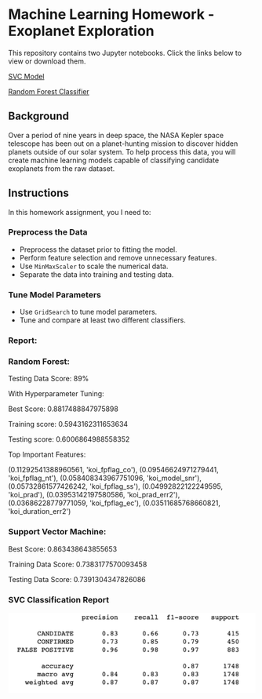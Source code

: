 # Machine Learning Homework - Exoplanet Exploration

This repository contains two Jupyter notebooks. Click the links below to view or download them.

[SVC Model](model_1.ipynb)

[Random Forest Classifier](random_forest.ipynb)
## Background
Over a period of nine years in deep space, the NASA Kepler space telescope has been out on a planet-hunting mission to discover hidden planets outside of our solar system.
To help process this data, you will create machine learning models capable of classifying candidate exoplanets from the raw dataset.
## Instructions
In this homework assignment, you I need to:

### Preprocess the Data

* Preprocess the dataset prior to fitting the model.
* Perform feature selection and remove unnecessary features.
* Use `MinMaxScaler` to scale the numerical data.
* Separate the data into training and testing data.

### Tune Model Parameters

* Use `GridSearch` to tune model parameters.
* Tune and compare at least two different classifiers.

### Report:

### Random Forest:

Testing Data Score: 89%

With Hyperparameter Tuning: 

Best Score: 0.8817488847975898

Training score: 0.5943162311653634

Testing score: 0.6006864988558352

Top Important Features: 

 (0.11292541388960561, 'koi_fpflag_co'),
 (0.09546624971279441, 'koi_fpflag_nt'),
 (0.058408343967751096, 'koi_model_snr'),
 (0.05732861577426242, 'koi_fpflag_ss'),
 (0.04992822122249595, 'koi_prad'),
 (0.03953142197580586, 'koi_prad_err2'),
 (0.03686228779771059, 'koi_fpflag_ec'),
 (0.03511685768660821, 'koi_duration_err2')
 
### Support Vector Machine:

Best Score: 0.863438643855653

Training Data Score: 0.7383177570093458

Testing Data Score: 0.7391304347826086

### SVC Classification Report
![report.jpg](Images/report.jpg)



